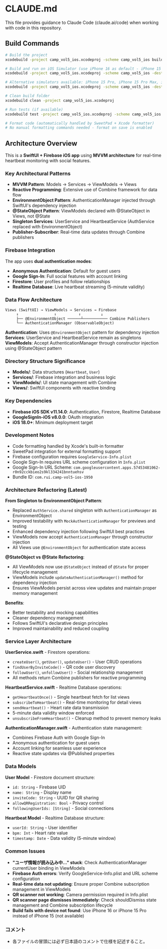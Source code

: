 # CLAUDE.md

This file provides guidance to Claude Code (claude.ai/code) when working with code in this repository.

## Build Commands

```bash
# Build the project
xcodebuild -project camp_vol5_ios.xcodeproj -scheme camp_vol5_ios build

# Build and run on iOS Simulator (use iPhone 16 as default - iPhone 15 not available)
xcodebuild -project camp_vol5_ios.xcodeproj -scheme camp_vol5_ios -destination 'platform=iOS Simulator,name=iPhone 16' build

# Alternative simulators available: iPhone 15 Pro, iPhone 15 Pro Max, iPhone SE (3rd generation)
xcodebuild -project camp_vol5_ios.xcodeproj -scheme camp_vol5_ios -destination 'platform=iOS Simulator,name=iPhone 15 Pro' build

# Clean build folder
xcodebuild clean -project camp_vol5_ios.xcodeproj

# Run tests (if available)
xcodebuild test -project camp_vol5_ios.xcodeproj -scheme camp_vol5_ios -destination 'platform=iOS Simulator,name=iPhone 16'

# Format code (automatically handled by SweetPad + Xcode formatter)
# No manual formatting commands needed - format on save is enabled
```

## Architecture Overview

This is a **SwiftUI + Firebase iOS app** using **MVVM architecture** for real-time heartbeat monitoring with social features.

### Key Architectural Patterns

- **MVVM Pattern**: Models → Services → ViewModels → Views
- **Reactive Programming**: Extensive use of Combine framework for data flow
- **EnvironmentObject Pattern**: AuthenticationManager injected through SwiftUI's dependency injection
- **@StateObject Pattern**: ViewModels declared with @StateObject in Views, not @State
- **Singleton Services**: UserService and HeartbeatService (AuthService replaced with EnvironmentObject)
- **Publisher-Subscriber**: Real-time data updates through Combine publishers

### Firebase Integration

The app uses **dual authentication modes**:
- **Anonymous Authentication**: Default for guest users
- **Google Sign-In**: Full social features with account linking
- **Firestore**: User profiles and follow relationships
- **Realtime Database**: Live heartbeat streaming (5-minute validity)

### Data Flow Architecture

```
Views (SwiftUI) → ViewModels → Services → Firebase
     ↑                ↑          ↑         ↓
     ├── @EnvironmentObject ──────┴─────────── Combine Publishers
     └── AuthenticationManager (ObservableObject)
```

**Authentication**: Uses `@EnvironmentObject` pattern for dependency injection
**Services**: UserService and HeartbeatService remain as singletons
**ViewModels**: Accept AuthenticationManager through constructor injection using @StateObject pattern

### Directory Structure Significance

- **Models/**: Data structures (`Heartbeat`, `User`)
- **Services/**: Firebase integration and business logic
- **ViewModels/**: UI state management with Combine
- **Views/**: SwiftUI components with reactive binding

### Key Dependencies

- **Firebase iOS SDK v11.14.0**: Authentication, Firestore, Realtime Database
- **GoogleSignIn-iOS v8.0.0**: OAuth integration
- **iOS 18.0+**: Minimum deployment target

### Development Notes

- Code formatting handled by Xcode's built-in formatter
- SweetPad integration for external formatting support
- Firebase configuration requires `GoogleService-Info.plist`
- Google Sign-In requires URL scheme configuration in `Info.plist`
- Google Sign-In URL Scheme: `com.googleusercontent.apps.57453481062-r0n92cckbieo2s9kl334241bnntuehsv`
- Bundle ID: `com.rui.camp-vol5-ios-1950`

### Architecture Refactoring (Latest)

**From Singleton to EnvironmentObject Pattern**:
- Replaced `AuthService.shared` singleton with `AuthenticationManager` as EnvironmentObject
- Improved testability with `MockAuthenticationManager` for previews and testing
- Enhanced dependency injection following SwiftUI best practices
- ViewModels now accept `AuthenticationManager` through constructor injection
- All Views use `@EnvironmentObject` for authentication state access

**@StateObject vs @State Refactoring**:
- All ViewModels now use `@StateObject` instead of `@State` for proper lifecycle management
- ViewModels include `updateAuthenticationManager()` method for dependency injection
- Ensures ViewModels persist across view updates and maintain proper memory management

**Benefits**:
- Better testability and mocking capabilities
- Cleaner dependency management
- Follows SwiftUI's declarative design principles
- Improved maintainability and reduced coupling

### Service Layer Architecture

**UserService.swift** - Firestore operations:
- `createUser()`, `getUser()`, `updateUser()` - User CRUD operations
- `findUserByInviteCode()` - QR code user discovery
- `followUser()`, `unfollowUser()` - Social relationship management
- All methods return Combine publishers for reactive programming

**HeartbeatService.swift** - Realtime Database operations:
- `getHeartbeatOnce()` - Single heartbeat fetch for list views
- `subscribeToHeartbeat()` - Real-time monitoring for detail views
- `sendHeartbeat()` - Heart rate data transmission
- 5-minute data validity window enforced
- `unsubscribeFromHeartbeat()` - Cleanup method to prevent memory leaks

**AuthenticationManager.swift** - Authentication state management:
- Combines Firebase Auth with Google Sign-In
- Anonymous authentication for guest users
- Account linking for seamless user experience
- Reactive state updates via @Published properties

### Data Models

**User Model** - Firestore document structure:
- `id: String` - Firebase UID
- `name: String` - Display name
- `inviteCode: String` - UUID for QR sharing
- `allowQRRegistration: Bool` - Privacy control
- `followingUserIds: [String]` - Social connections

**Heartbeat Model** - Realtime Database structure:
- `userId: String` - User identifier
- `bpm: Int` - Heart rate value
- `timestamp: Date` - Data validity (5-minute window)

### Common Issues

- **"ユーザ情報が読み込み中..." stuck**: Check AuthenticationManager currentUser binding in ViewModels
- **Firebase Auth errors**: Verify GoogleService-Info.plist and URL scheme configuration
- **Real-time data not updating**: Ensure proper Combine subscription management in ViewModels
- **QR scanner not working**: Camera permission required in Info.plist
- **QR scanner page dismisses immediately**: Check shouldDismiss state management and Combine subscription lifecycle
- **Build fails with device not found**: Use iPhone 16 or iPhone 15 Pro instead of iPhone 15 (not available)

### コメント
- 各ファイルの冒頭には必ず日本語のコメントで仕様を記述すること。
